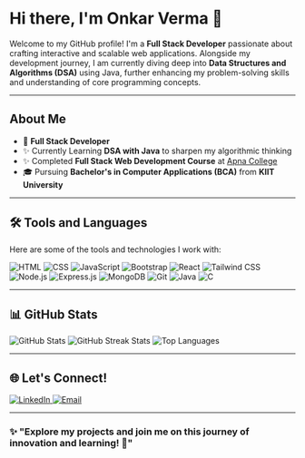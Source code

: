 # Hi there, I'm Onkar Verma 👋

Welcome to my GitHub profile! I'm a **Full Stack Developer** passionate about crafting interactive and scalable web applications. Alongside my development journey, I am currently diving deep into **Data Structures and Algorithms (DSA)** using Java, further enhancing my problem-solving skills and understanding of core programming concepts.

---

## About Me

- 💼 **Full Stack Developer**
- ✨ Currently Learning **DSA with Java** to sharpen my algorithmic thinking
- ✨ Completed **Full Stack Web Development Course** at [Apna College](https://www.apnacollege.in/)
- 🎓 Pursuing **Bachelor's in Computer Applications (BCA)** from **KIIT University**

---
## 🛠️ Tools and Languages

Here are some of the tools and technologies I work with:

<div align="left">
  <img src="https://img.shields.io/badge/HTML-E34F26?style=for-the-badge&logo=html5&logoColor=white" alt="HTML" />
  <img src="https://img.shields.io/badge/CSS-1572B6?style=for-the-badge&logo=css3&logoColor=white" alt="CSS" />
  <img src="https://img.shields.io/badge/JavaScript-F7DF1E?style=for-the-badge&logo=javascript&logoColor=black" alt="JavaScript" />
  <img src="https://img.shields.io/badge/Bootstrap-7952B3?style=for-the-badge&logo=bootstrap&logoColor=white" alt="Bootstrap" />
  <img src="https://img.shields.io/badge/React-61DAFB?style=for-the-badge&logo=react&logoColor=black" alt="React" />
  <img src="https://img.shields.io/badge/TailwindCSS-06B6D4?style=for-the-badge&logo=tailwindcss&logoColor=white" alt="Tailwind CSS" />
  <img src="https://img.shields.io/badge/Node.js-339933?style=for-the-badge&logo=nodedotjs&logoColor=white" alt="Node.js" />
  <img src="https://img.shields.io/badge/Express.js-000000?style=for-the-badge&logo=express&logoColor=white" alt="Express.js" />
  <img src="https://img.shields.io/badge/MongoDB-47A248?style=for-the-badge&logo=mongodb&logoColor=white" alt="MongoDB" />
  <img src="https://img.shields.io/badge/Git-F05032?style=for-the-badge&logo=git&logoColor=white" alt="Git" />
  <img src="https://img.shields.io/badge/Java-007396?style=for-the-badge&logo=java&logoColor=white" alt="Java" />
  <img src="https://img.shields.io/badge/C-A8B9CC?style=for-the-badge&logo=c&logoColor=white" alt="C" />
</div>

---

## 📊 GitHub Stats

<div align="left">
  <img src="https://github-readme-stats.vercel.app/api?username=onkar-verma&show_icons=true&theme=radical" alt="GitHub Stats" />
  <img src="https://github-readme-streak-stats.herokuapp.com/?user=onkar-verma&theme=radical" alt="GitHub Streak Stats" />
  <img src="https://github-readme-stats.vercel.app/api/top-langs/?username=onkar-verma&layout=compact&theme=radical" alt="Top Languages" />
</div>

---

## 🌐 Let's Connect!

<div align="left">
  <a href="https://www.linkedin.com/in/onkar-verma">
    <img src="https://img.shields.io/badge/LinkedIn-0A66C2?style=for-the-badge&logo=linkedin&logoColor=white" alt="LinkedIn" />
  </a>
  <a href="mailto:onkarverma096@gmail.com">
    <img src="https://img.shields.io/badge/Email-D14836?style=for-the-badge&logo=gmail&logoColor=white" alt="Email" />
  </a>
</div>

---

### ✨ "Explore my projects and join me on this journey of innovation and learning! 🚀"
